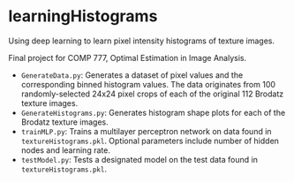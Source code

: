 # learningHistograms
Using deep learning to learn pixel intensity histograms of texture images. 

Final project for COMP 777, Optimal Estimation in Image Analysis.

- `GenerateData.py`: Generates a dataset of pixel values and the corresponding binned histogram values. The data originates from
100 randomly-selected 24x24 pixel crops of each of the original 112 Brodatz texture images. 
- `GenerateHistograms.py`: Generates histogram shape plots for each of the Brodatz texture images. 
- `trainMLP.py`: Trains a multilayer perceptron network on data found in `textureHistograms.pkl`. Optional parameters include number of 
hidden nodes and learning rate.
- `testModel.py`: Tests a designated model on the test data found in `textureHistograms.pkl`.
